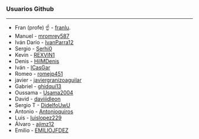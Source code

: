 ### Usuarios Github
----
* Fran (profe) :point_up: - [franlu](https://github.com/franlu).
* Manuel - [mromrey587](https://github.com/mromrey587/1-GSDAM-Lenguaje-De-Marcas)
* Iván Darío - [IvanParra12](https://github.com/IvanParra12/1DAM-LMSGI)
* Sergio - [Serhi0](https://github.com/Serhi0/1DAM-LMSGI)
* Kevin - [REXVIN1](https://github.com/REXVIN1/1-DAM-LMSGI)
* Denis - [HiIMDenis](https://github.com/HiIMDenis)
* Iván - [ICasGar](https://github.com/ICasGar)
* Romeo - [romejp451](https://github.com/romejp451)
* javier - [javiergranizoaguilar](https://github.com/javiergranizoaguilar)
* Gabriel - [ghidqui13](https://github.com/ghidqui13/ghidqui13)
* Oussama - [Usama2004](https://github.com/Usama2004)
* David - [daviiidleon](https://github.com/daviiidleon)
* Sergio T - [DidelfoUwU](https://github.com/didelfouwu)
* Antonio - [Antonioquiros](https://github.com/Antonioquiros)
* Luis - [luislopez229](https://github.com/luislopez229)
* Álvaro - [ajimz12](https://github.com/ajimz12)
* Emilio - [EMILIOJFDEZ](https://github.com/EMILIOJFDEZ)

